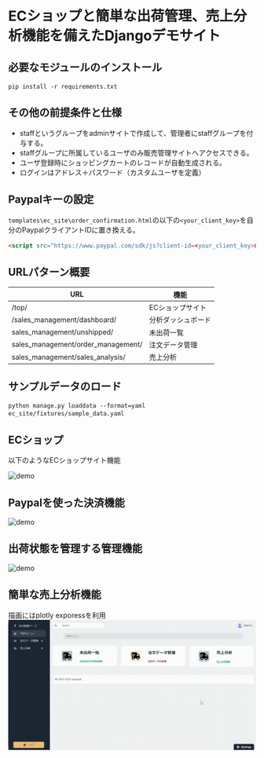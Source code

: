 # ECショップと簡単な出荷管理、売上分析機能を備えたDjangoデモサイト

## 必要なモジュールのインストール

```console
pip install -r requirements.txt
```

## その他の前提条件と仕様

- staffというグループをadminサイトで作成して、管理者にstaffグループを付与する。
- staffグループに所属しているユーザのみ販売管理サイトへアクセスできる。
- ユーザ登録時にショッピングカートのレコードが自動生成される。
- ログインはアドレス＋パスワード（カスタムユーザを定義）

## Paypalキーの設定

`templates\ec_site\order_confirmation.html`の以下の`<your_client_key>`を自分のPaypalクライアントIDに置き換える。

```html
<script src="https://www.paypal.com/sdk/js?client-id=<your_client_key>&currency=JPY"></script>
```


## URLパターン概要


| URL  | 機能  |
| ------------ | ------------ |
|/top/  | ECショップサイト |
|/sales_management/dashboard/ | 分析ダッシュボード  |
|sales_management/unshipped/ | 未出荷一覧  |
|sales_management/order_management/ | 注文データ管理  |
|sales_management/sales_analysis/ |売上分析  |

## サンプルデータのロード

```console
python manage.py loaddata --format=yaml ec_site/fixtures/sample_data.yaml
```


## ECショップ

以下のようなECショップサイト機能

![demo](https://github.com/sinjorjob/product_sales_site/blob/master/images/ec-shop.gif)

## Paypalを使った決済機能
![demo](https://github.com/sinjorjob/product_sales_site/blob/master/images/ec-shop-kessai_1.gif)


## 出荷状態を管理する管理機能
![demo](https://github.com/sinjorjob/product_sales_site/blob/master/images/ec-shop-management.gif)



## 簡単な売上分析機能
描画にはplotly exporessを利用
![demo](https://github.com/sinjorjob/product_sales_site/blob/master/images/ec-shop-analysis.gif)


